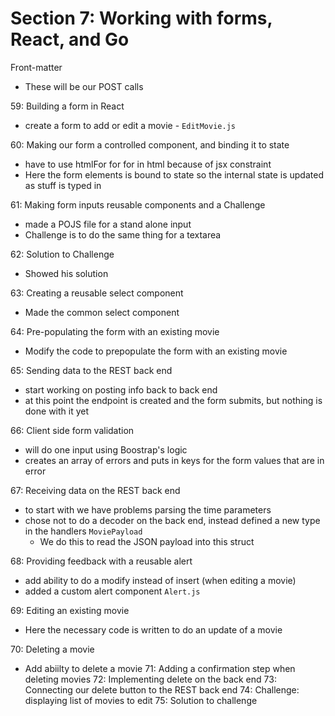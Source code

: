 # Section 7: Working with forms, React, and Go
Front-matter
- These will be our POST calls

59: Building a form in React
- create a form to add or edit a movie - `EditMovie.js`
  
60: Making our form a controlled component, and binding it to state
- have to use htmlFor for for in html because of jsx constraint
- Here the form elements is bound to state so the internal state is updated as stuff is typed in

61: Making form inputs reusable components and a Challenge
- made a POJS file for a stand alone input
- Challenge is to do the same thing for a textarea

62: Solution to Challenge
- Showed his solution
  
63: Creating a reusable select component
- Made the common select component
  
64: Pre-populating the form with an existing movie
- Modify the code to prepopulate the form with an existing movie
  
65: Sending data to the REST back end
- start working on posting info back to back end
- at this point the endpoint is created and the form submits, but nothing is done with it yet
  
66: Client side form validation
- will do one input using Boostrap's logic
- creates an array of errors and puts in keys for the form values that are in error
    
67: Receiving data on the REST back end
- to start with we have problems parsing the time parameters
- chose not to do a decoder on the back end, instead defined a new type in the handlers `MoviePayload`  
  - We do this to read the JSON payload into this struct 


68: Providing feedback with a reusable alert
- add ability to do a modify instead of insert (when editing a movie)
- added a custom alert component `Alert.js`
  
69: Editing an existing movie
- Here the necessary code is written to do an update of a movie
  
70: Deleting a movie
- Add abiilty to delete a movie
71: Adding a confirmation step when deleting movies
72: Implementing delete on the back end
73: Connecting our delete button to the REST back end
74: Challenge: displaying list of movies to edit
75: Solution to challenge